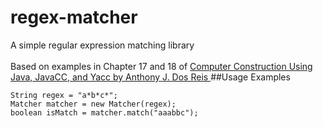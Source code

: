# regex-matcher
A simple regular expression matching library<br>
<br>
Based on examples in Chapter 17 and 18 of 
<a href="https://www.amazon.com/Compiler-Construction-Using-Java-JavaCC/dp/0470949597">
Computer Construction Using Java, JavaCC, and Yacc by Anthony J. Dos Reis
</a>
##Usage Examples
```
String regex = "a*b*c*";
Matcher matcher = new Matcher(regex);
boolean isMatch = matcher.match("aaabbc");
```
